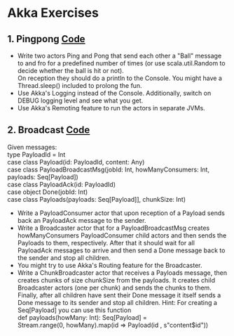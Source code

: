 # Akka Exercises

## 1. Pingpong [Code](src/main/scala/org/sandbox/akka/pingpong/PingPong.scala)
* Write two actors Ping and Pong that send each other a "Ball" message to and fro
for a predefined number of times (or use scala.util.Random to decide whether the ball is hit or not).  
On reception they should do a println to the Console. You might have a Thread.sleep() included to prolong the fun.
* Use Akka's Logging instead of the Console. Additionally, switch on DEBUG logging level and see what you get.
* Use Akka's Remoting feature to run the actors in separate JVMs.

## 2. Broadcast [Code](src/main/scala/org/sandbox/akka/broadcast/PayloadBroadcast.scala)
Given messages:  
type PayloadId = Int  
case class Payload(id: PayloadId, content: Any)  
case class PayloadBroadcastMsg(jobId: Int, howManyConsumers: Int, payloads: Seq[Payload])  
case class PayloadAck(id: PayloadId)  
case object Done(jobId: Int)  
case class Payloads(payloads: Seq[Payload]], chunkSize: Int)
* Write a PayloadConsumer actor that upon reception of a Payload sends back an PayloadAck message to the sender.
* Write a Broadcaster actor that for a PayloadBroadcastMsg creates howManyConsumers PayloadConsumer child actors and then sends the Payloads to them, respectively. After that it should wait for all PayloadAck messages to arrive and then send a Done message back to the sender and stop all children.
* You might try to use Akka's Routing feature for the Broadcaster.
* Write a ChunkBroadcaster actor that receives a Payloads message, then creates chunks of size chunkSize from the payloads. It creates child Broadcaster actors (one per chunk) and sends the chunks to them. Finally, after all children have sent their Done message it itself sends a Done message to its sender and stop all children.
Hint: For creating a Seq[Payload] you can use this function  
def payloads(howMany: Int): Seq[Payload] =  
  Stream.range(0, howMany).map(id => Payload(id , s"content$id"))
